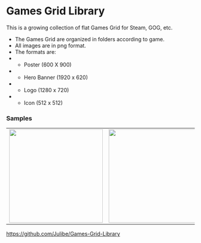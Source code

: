 # Games Grid Library
This is a growing collection of flat Games Grid for Steam, GOG, etc.
   - The Games Grid are organized in folders according to game.
   - All images are in png format.
   - The formats are:
   - - Poster (600 X 900)
   - - Hero Banner (1920 x 620)
   - - Logo (1280 x 720)
   - - Icon (512 x 512)


### Samples
<table>
	<tr>
		<td>
			<img src="https://raw.githubusercontent.com/Julibe/Flat-Games Grid-Library/master/Coding/github.png" width="250px">
		</td>
		<td>
			<img src="https://raw.githubusercontent.com/Julibe/Flat-Games Grid-Library/master/Media/VLC.png" width="250px">
		</td>
		<td>
			<img src="https://raw.githubusercontent.com/Julibe/Flat-Games Grid-Library/master/Emulators/Citra.png" width="250px">
		</td>
		<td>
			<img src="https://raw.githubusercontent.com/Julibe/Flat-Games Grid-Library/master/Games/BattleNet.png" width="250px">
		</td>
	</tr>
</table>


https://github.com/Julibe/Games-Grid-Library
